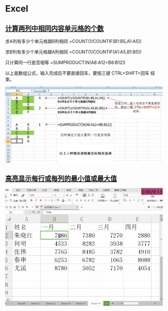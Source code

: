 # Excel

## [计算两列中相同内容单元格的个数](https://zhidao.baidu.com/question/554732002.html)

求A列有多少个单元格跟B列相同 =COUNT\(1/COUNTIF\(B1:B5,A1:A5\)\)

求B列有多少个单元格跟A列相同 =COUNT\(1/COUNTIF\(A1:A5,B1:B5\)\)

只计算同一行是否相等 =SUMPRODUCT\(N\(A8:A12=B8:B12\)\)

以上是数组公式，输入完成后不要直接回车，要按三键  CTRL+SHIFT+回车  结束。

![](../../.gitbook/assets/ji-suan-liang-lie-xiang-tong-nei-rong-shu.jpeg)

## [高亮显示每行或每列的最小值或最大值](https://www.taodabai.com/how/504546652.html)

![](../../.gitbook/assets/gao-liang-zui-zhi.jpg)

